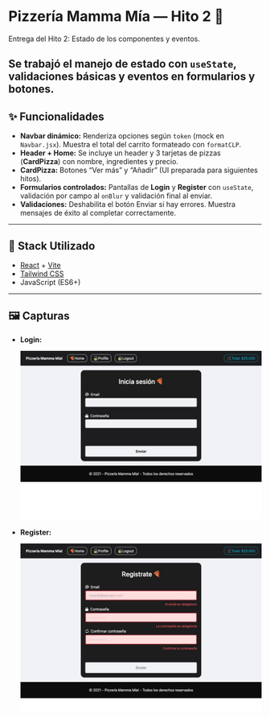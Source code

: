 # Pizzería Mamma Mía — Hito 2 🍕

Entrega del Hito 2: Estado de los componentes y eventos.

Se trabajó el manejo de estado con `useState`, validaciones básicas y eventos en formularios y botones.
---

## ✨ Funcionalidades
- **Navbar dinámico:** Renderiza opciones según `token` (mock en `Navbar.jsx`). Muestra el total del carrito formateado con `formatCLP`.
- **Header + Home:** Se incluye un header y 3 tarjetas de pizzas (**CardPizza**) con nombre, ingredientes y precio.
- **CardPizza:** Botones “Ver más” y “Añadir” (UI preparada para siguientes hitos).
- **Formularios controlados:** Pantallas de **Login** y **Register** con `useState`, validación por campo al `onBlur` y validación final al enviar.
- **Validaciones:** Deshabilita el botón Enviar si hay errores. Muestra mensajes de éxito al completar correctamente.

---

## 🚀 Stack Utilizado
- [React](https://reactjs.org/) + [Vite](https://vitejs.dev/)
- [Tailwind CSS](https://tailwindcss.com/)
- JavaScript (ES6+)

---

## 🖼️ Capturas
- **Login:**
  
  ![Pantalla de Login](./public/login.jpeg)

- **Register:**
  
  ![Pantalla de Register](./public/register.jpeg)
